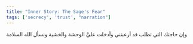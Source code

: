 ```yaml
---
title: "Inner Story: The Sage's Fear"
tags: ['secrecy', 'trust', "narration"]
---
```


 وإن حاجتك التي تطلب قد أرعبتني وأدخلت عليَّ الوحشة والخشية ونسأل الله السلامة
